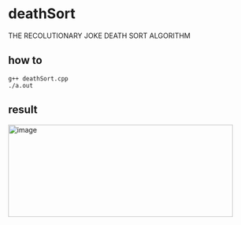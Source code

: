 # deathSort
THE RECOLUTIONARY JOKE DEATH SORT ALGORITHM

## how to

```
g++ deathSort.cpp
./a.out
```

## result

<img width="456" height="187" alt="image" src="https://github.com/user-attachments/assets/c60221a0-b41f-4c63-8740-dee464afda07" />
